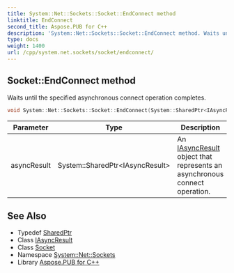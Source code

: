 ```yaml
---
title: System::Net::Sockets::Socket::EndConnect method
linktitle: EndConnect
second_title: Aspose.PUB for C++
description: 'System::Net::Sockets::Socket::EndConnect method. Waits until the specified asynchronous connect operation completes in C++.'
type: docs
weight: 1400
url: /cpp/system.net.sockets/socket/endconnect/
---
```

## Socket::EndConnect method


Waits until the specified asynchronous connect operation completes.

```cpp
void System::Net::Sockets::Socket::EndConnect(System::SharedPtr<IAsyncResult> asyncResult)
```


| Parameter | Type | Description |
| --- | --- | --- |
| asyncResult | System::SharedPtr\<IAsyncResult\> | An [IAsyncResult](../../../system/iasyncresult/) object that represents an asynchronous connect operation. |

## See Also

* Typedef [SharedPtr](../../../system/sharedptr/)
* Class [IAsyncResult](../../../system/iasyncresult/)
* Class [Socket](../)
* Namespace [System::Net::Sockets](../../)
* Library [Aspose.PUB for C++](../../../)
